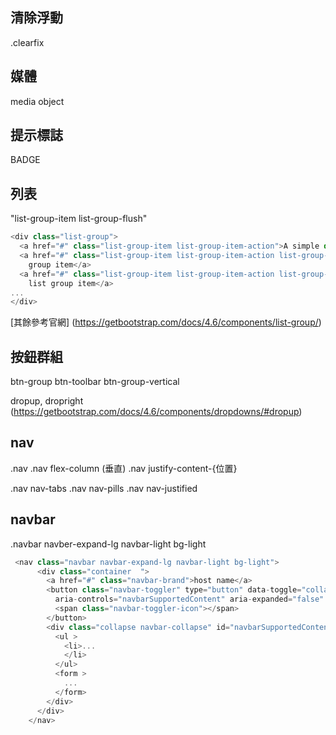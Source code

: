 ## 清除浮動
.clearfix  

## 媒體
media object

## 提示標誌
BADGE

## 列表
"list-group-item list-group-flush"
```javascript
<div class="list-group">
  <a href="#" class="list-group-item list-group-item-action">A simple default list group item</a>
  <a href="#" class="list-group-item list-group-item-action list-group-item-primary">A simple primary list
    group item</a>
  <a href="#" class="list-group-item list-group-item-action list-group-item-secondary">A simple secondary
    list group item</a>
...
</div>
```
 [其餘參考官網]
(https://getbootstrap.com/docs/4.6/components/list-group/)

## 按鈕群組  
btn-group
btn-toolbar
btn-group-vertical

dropup, dropright
(https://getbootstrap.com/docs/4.6/components/dropdowns/#dropup)

## nav  
.nav
.nav flex-column (垂直)
.nav justify-content-{位置}

.nav nav-tabs
.nav nav-pills
.nav nav-justified

## navbar  
.navbar navber-expand-lg navbar-light bg-light

```javascript
 <nav class="navbar navbar-expand-lg navbar-light bg-light">
      <div class="container  ">
        <a href="#" class="navbar-brand">host name</a>
        <button class="navbar-toggler" type="button" data-toggle="collapse" data-target="#navbarSupportedContent"
          aria-controls="navbarSupportedContent" aria-expanded="false" aria-label="Toggle navigation">
          <span class="navbar-toggler-icon"></span>
        </button>
        <div class="collapse navbar-collapse" id="navbarSupportedContent">
          <ul >
            <li>...
            </li>
          </ul>
          <form >
            ...
          </form>
        </div>
      </div>
    </nav>
```